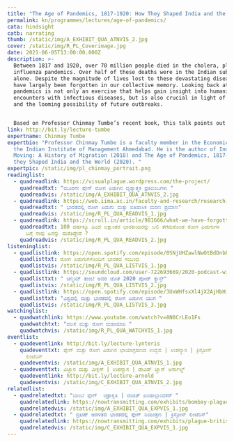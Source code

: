 ```yaml
---
title: "The Age of Pandemics, 1817-1920: How They Shaped India and the World"
permalink: kn/programmes/lectures/age-of-pandemics/
cata: hindsight
catb: narrating
thumb: /static/img/A_EXHIBIT_QUA_ATNVIS_2.jpg
cover: /static/img/R_PL_Coverimage.jpg
date: 2021-06-05T13:00:00.000Z
description: >-
  Between 1817 and 1920, over 70 million people died in the cholera, plague and
  influenza pandemics. Over half of these deaths were in the Indian subcontinent
  alone. Despite the magnitude of lives lost to these devastating diseases, they
  have largely been forgotten in our collective memory. Looking back at these
  pandemics is not only an exercise that helps gain insight into humanity’s
  encounters with infectious diseases, but is also crucial in light of COVID-19
  and the looming possibility of future outbreaks. 


  Based on Professor Chinmay Tumbe’s recent book, this talk points out the significance of past pandemics and how they can be seen in the time of COVID-19.
link: http://bit.ly/lecture-tumbe
expertname: Chinmay Tumbe
expertbio: "Professor Chinmay Tumbe is a faculty member in the Economics Area of
  the Indian Institute of Management Ahmedabad. He is the author of India
  Moving: A History of Migration (2018) and The Age of Pandemics, 1817-1920: How
  they Shaped India and the World (2020). "
expertpic: /static/img/pl_chinmay_portrait.png
readinglist:
  - quadreadlink: https://visualplague.wordpress.com/the-project/
    quadreadtxt: "ಮೂರನೇ ಪ್ಲೇಗ್ ರೋಗ ಪಿಡುಗಿನ ದೃಶ್ಯಾತ್ಮಕ ಪ್ರತಿಬಿಂಬಗಳು "
    quadreadvis: /static/img/A_EXHIBIT_QUA_ATNVIS_2.jpg
  - quadreadlink: https://web.iima.ac.in/faculty-and-research/research-and-publication/working-papers.html&rnp_id=14644
    quadreadtxt: " ಭಾರತದಲ್ಲಿ ರೋಗ ಪಿಡುಗು ಮತ್ತು ಐತಿಹಾಸಿಕ ಮರಣ ಪ್ರಮಾಣ"
    quadreadvis: /static/img/R_PL_QUA_READVIS_1.jpg
  - quadreadlink: https://scroll.in/article/981666/what-we-have-forgotten-about-the-pandemics-that-killed-millions-of-indians-over-100-years-ago
    quadreadtxt: 100 ವರ್ಷಕ್ಕೂ ಹಿಂದೆ ಲಕ್ಷಾಂತರ ಭಾರತೀಯರನ್ನು ಬಲಿ ತೆಗೆದುಕೊಂಡ ರೋಗ ಪಿಡುಗುಗಳ
      ಬಗ್ಗೆ ನಾವು ಏನನ್ನು ಮರೆತಿದ್ದೇವೆ ?
    quadreadvis: /static/img/R_PL_QUA_READVIS_2.jpg
listeninglist:
  - quadlistlink: https://open.spotify.com/episode/0SNjUHZawlNwOtBdDnbBbc
    quadlisttxt: ರೋಗ ಪಿಡುಗುಗಳೊಂದಿಗೆ ಭಾರತದ ಸಂಬಂಧ
    quadlistvis: /static/img/R_PL_QUA_LISTVIS_1.jpg
  - quadlistlink: https://soundcloud.com/user-722693669/2020-podcast-with-chinmay-tumbe
    quadlisttxt: " ಚಿನ್ಮಯ್‌ ತುಂಬೆ ಅವರ ಜೊತೆ 2020 ಪೋಡ್ ಕ್ಯಾಸ್ಟ್"
    quadlistvis: /static/img/R_PL_QUA_LISTVIS_2.jpg
  - quadlistlink: https://open.spotify.com/episode/3UxWHfsxXl4jX2AjHbHi3m
    quadlisttxt: "‌ವಿಶ್ವದಲ್ಲಿ ಮತ್ತು ಭಾರತದಲ್ಲಿ ರೋಗ ಪಿಡುಗಿನ ಯುಗ "
    quadlistvis: /static/img/R_PL_QUA_LISTVIS_3.jpg
watchinglist:
  - quadwatchlink: https://www.youtube.com/watch?v=8N0CrLEo1Fs
    quadwatchtxt: "ವಲಸೆ ಮತ್ತು ರೋಗ ಮಹಾಮಾರಿ "
    quadwatchvis: /static/img/R_PL_QUA_WATCHVIS_1.jpg
eventlist:
  - quadeventlink: http://bit.ly/lecture-lynteris
    quadeventtxt: ಪ್ಲೇಗ್‌ ಮತ್ತು ರೋಗ ಪಿಡುಗಿನ ಛಾಯಾಗ್ರಹಣದ ಉದ್ಭವ | ಉಪನ್ಯಾಸ | ಕ್ರಿಸ್ಟೋಸ್‌
      ಲಿಂಟೆರಿಸ್‌
    quadeventvis: /static/img/A_EXHIBIT_QUA_ATNVIS_1.jpg
  - quadeventtxt: ವಿಜ್ಞಾನ ಮತ್ತು ವೀಕ್ಞಣೆ | ಉಪನ್ಯಾಸ | ಡೇವಿಡ್‌ ಜ್ಹಾನ್‌ ಆರ್ನಾಲ್ಡ್‌
    quadeventlink: http://bit.ly/lecture-arnold
    quadeventvis: /static/img/C_EXHIBIT_QUA_ATNVIS_2.jpg
relatedlist:
  - quadrelatedtxt: "ಬಾಂಬೆ ಪ್ಲೇಗ್‌  ಚಿತ್ರಾಕೃತಿ | ರಂಜಿತ್‌ ಖಂಡಾಲ್ಗಾಂವಕರ್‌ "
    quadrelatedlink: https://nowtransmitting.com/exhibits/bombay-plague/
    quadrelatedvis: /static/img/A_EXHIBIT_QUA_EXPVIS_1.jpg
  - quadrelatedtxt: " ಬ್ರಿಟಿಷ್‌ ಆಡಳಿತದ ಭಾರತದಲ್ಲಿ ಪ್ಲೇಗ್‌ ನಿಯಂತ್ರಣ | ಕ್ರಿಸ್ಟೋಸ್‌ ಲಿಂಟೆರಿಸ್‌"
    quadrelatedlink: https://nowtransmitting.com/exhibits/plague-british-india/
    quadrelatedvis: /static/img/C_EXHIBIT_QUA_EXPVIS_1.jpg
---
```

